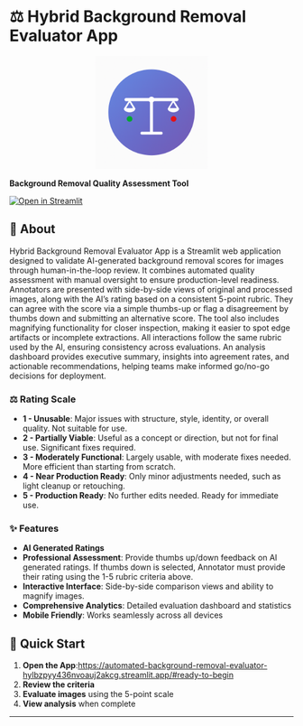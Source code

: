 # ⚖️ Hybrid Background Removal Evaluator App

<p align="center">
  <img src="Logo.png" alt="Logo" width="200"/>
</p>
  
  **Background Removal Quality Assessment Tool**
  
  [![Open in Streamlit](https://static.streamlit.io/badges/streamlit_badge_black_white.svg)]([https://background-removal-evaluator-8qmjiykauk7sjauwsnjskj.streamlit.app/](https://automated-background-removal-evaluator-hylbzpyy436nvoauj2akcg.streamlit.app/#ready-to-begin))
</div>

## 💬 About

Hybrid Background Removal Evaluator App is a Streamlit web application designed to validate AI-generated background removal scores for images through human-in-the-loop review. It combines automated quality assessment with manual oversight to ensure production-level readiness. Annotators are presented with side-by-side views of original and processed images, along with the AI’s rating based on a consistent 5-point rubric. They can agree with the score via a simple thumbs-up or flag a disagreement by thumbs down and submitting an alternative score. The tool also includes magnifying functionality for closer inspection, making it easier to spot edge artifacts or incomplete extractions. All interactions follow the same rubric used by the AI, ensuring consistency across evaluations. An analysis dashboard provides executive summary, insights into agreement rates, and actionable recommendations, helping teams make informed go/no-go decisions for deployment.


### ⚖️ Rating Scale
- **1 - Unusable**: Major issues with structure, style, identity, or overall quality. Not suitable for use.
- **2 - Partially Viable**: Useful as a concept or direction, but not for final use. Significant fixes required.
- **3 - Moderately Functional**: Largely usable, with moderate fixes needed. More efficient than starting from scratch.
- **4 - Near Production Ready**: Only minor adjustments needed, such as light cleanup or retouching.
- **5 - Production Ready**: No further edits needed. Ready for immediate use.
  
### ✨ Features
- **AI Generated Ratings** 
- **Professional Assessment**: Provide thumbs up/down feedback on AI generated ratings. If thumbs down is selected, Annotator must provide their rating using the 1-5 rubric criteria above. 
- **Interactive Interface**: Side-by-side comparison views and ability to magnify images. 
- **Comprehensive Analytics**: Detailed evaluation dashboard and statistics
- **Mobile Friendly**: Works seamlessly across all devices

## 🔗 Quick Start

1. **Open the App**:https://automated-background-removal-evaluator-hylbzpyy436nvoauj2akcg.streamlit.app/#ready-to-begin
2. **Review the criteria** 
3. **Evaluate images** using the 5-point scale
4. **View analysis** when complete

---
